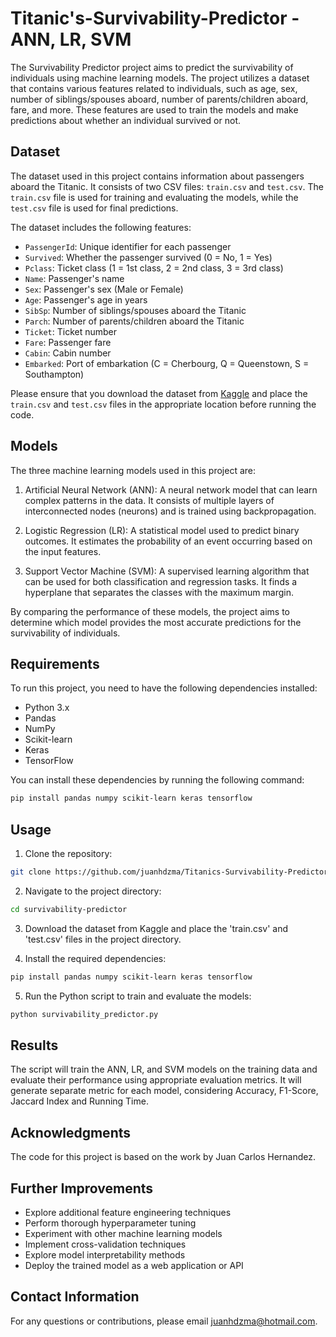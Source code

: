# Titanic's-Survivability-Predictor - ANN, LR, SVM

The Survivability Predictor project aims to predict the survivability of individuals using machine learning models. The project utilizes a dataset that contains various features related to individuals, such as age, sex, number of siblings/spouses aboard, number of parents/children aboard, fare, and more. These features are used to train the models and make predictions about whether an individual survived or not.

## Dataset

The dataset used in this project contains information about passengers aboard the Titanic. It consists of two CSV files: `train.csv` and `test.csv`. The `train.csv` file is used for training and evaluating the models, while the `test.csv` file is used for final predictions.

The dataset includes the following features:

- `PassengerId`: Unique identifier for each passenger
- `Survived`: Whether the passenger survived (0 = No, 1 = Yes)
- `Pclass`: Ticket class (1 = 1st class, 2 = 2nd class, 3 = 3rd class)
- `Name`: Passenger's name
- `Sex`: Passenger's sex (Male or Female)
- `Age`: Passenger's age in years
- `SibSp`: Number of siblings/spouses aboard the Titanic
- `Parch`: Number of parents/children aboard the Titanic
- `Ticket`: Ticket number
- `Fare`: Passenger fare
- `Cabin`: Cabin number
- `Embarked`: Port of embarkation (C = Cherbourg, Q = Queenstown, S = Southampton)

Please ensure that you download the dataset from [Kaggle](https://www.kaggle.com/code/juanhdzma/survivability-predictor-ann-lr-svm-0-772) and place the `train.csv` and `test.csv` files in the appropriate location before running the code.

## Models

The three machine learning models used in this project are:

1. Artificial Neural Network (ANN): A neural network model that can learn complex patterns in the data. It consists of multiple layers of interconnected nodes (neurons) and is trained using backpropagation.

2. Logistic Regression (LR): A statistical model used to predict binary outcomes. It estimates the probability of an event occurring based on the input features.

3. Support Vector Machine (SVM): A supervised learning algorithm that can be used for both classification and regression tasks. It finds a hyperplane that separates the classes with the maximum margin.

By comparing the performance of these models, the project aims to determine which model provides the most accurate predictions for the survivability of individuals.

## Requirements

To run this project, you need to have the following dependencies installed:

- Python 3.x
- Pandas
- NumPy
- Scikit-learn
- Keras
- TensorFlow

You can install these dependencies by running the following command:

```bash
pip install pandas numpy scikit-learn keras tensorflow
```

## Usage

1. Clone the repository:
```bash
git clone https://github.com/juanhdzma/Titanics-Survivability-Predictor.git
```

2. Navigate to the project directory:
```bash
cd survivability-predictor
```

3. Download the dataset from Kaggle and place the 'train.csv' and 'test.csv' files in the project directory.

4. Install the required dependencies:
```bash
pip install pandas numpy scikit-learn keras tensorflow
```

5. Run the Python script to train and evaluate the models:
```bash
python survivability_predictor.py
```

## Results
The script will train the ANN, LR, and SVM models on the training data and evaluate their performance using appropriate evaluation metrics. It will generate separate metric for each model, considering Accuracy, F1-Score, Jaccard Index and Running Time.

## Acknowledgments
The code for this project is based on the work by Juan Carlos Hernandez.

## Further Improvements
- Explore additional feature engineering techniques
- Perform thorough hyperparameter tuning
- Experiment with other machine learning models
- Implement cross-validation techniques
- Explore model interpretability methods
- Deploy the trained model as a web application or API

## Contact Information
For any questions or contributions, please email juanhdzma@hotmail.com.
